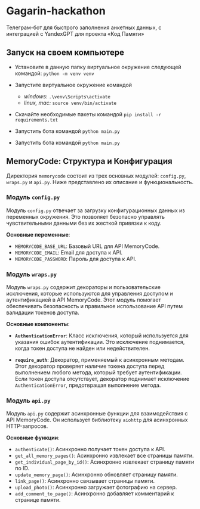# Gagarin-hackathon
Телеграм-бот для быстрого заполнения анкетных данных, с интеграцией с YandexGPT для проекта «Код Памяти»

## Запуск на своем компьютере

* Установите в данную папку виртуальное окружение следующей командой: `python -m venv venv`

* Запустите виртуальное окружение командой
  * *windows*: `.\venv\Scripts\activate`
  * *linux, mac:* `source venv/bin/activate`

* Скачайте необходимые пакеты командой `pip install -r requirements.txt`

* Запустить бота командой `python main.py`

* Запустить бота командой `python main.py`

## MemoryCode: Структура и Конфигурация

Директория `memorycode` состоит из трех основных модулей: `config.py`, `wraps.py` и `api.py`. Ниже представлено их описание и функциональность.

### Модуль `config.py`

Модуль `config.py` отвечает за загрузку конфигурационных данных из переменных окружения. Это позволяет безопасно управлять чувствительными данными без их жесткой привязки к коду.

**Основные переменные**:
- `MEMORYCODE_BASE_URL`: Базовый URL для API MemoryCode.
- `MEMORYCODE_EMAIL`: Email для доступа к API.
- `MEMORYCODE_PASSWORD`: Пароль для доступа к API.

### Модуль `wraps.py`

Модуль `wraps.py` содержит декораторы и пользовательские исключения, которые используются для управления доступом и аутентификацией в API MemoryCode. Этот модуль помогает обеспечивать безопасность и правильное использование API путем валидации токенов доступа.

**Основные компоненты**:

- **`AuthenticationError`**: Класс исключения, который используется для указания ошибок аутентификации. Это исключение поднимается, когда токен доступа не найден или недействителен.

- **`require_auth`**: Декоратор, применяемый к асинхронным методам. Этот декоратор проверяет наличие токена доступа перед выполнением любого метода, который требует аутентификации. Если токен доступа отсутствует, декоратор поднимает исключение `AuthenticationError`, предотвращая выполнение метода.

### Модуль `api.py`

Модуль `api.py` содержит асинхронные функции для взаимодействия с API MemoryCode. Он использует библиотеку `aiohttp` для асинхронных HTTP-запросов.

**Основные функции**:
- `authenticate()`: Асинхронно получает токен доступа к API.
- `get_all_memory_pages()`: Асинхронно извлекает все страницы памяти.
- `get_individual_page_by_id()`: Асинхронно извлекает страницу памяти по ID.
- `update_memory_page()`: Асинхронно обновляет страницу памяти.
- `link_page()`: Асинхронно связывает страницы памяти.
- `upload_photo()`: Асинхронно загружает фотографию на сервер.
- `add_comment_to_page()`: Асинхронно добавляет комментарий к странице памяти.
